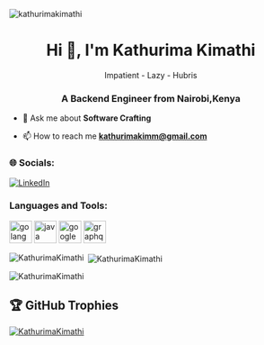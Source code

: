 <p align="left"> <img src="https://komarev.com/ghpvc/?username=KathurimaKimathi&label=Profile%20views&color=0e75b6&style=flat" alt="kathurimakimathi" /> </p>
<h1 align="center">Hi 👋, I'm Kathurima Kimathi</h1>
<p align="center">Impatient - Lazy - Hubris</p>

<h3 align="center">A Backend Engineer from Nairobi,Kenya</h3>

- 💬 Ask me about **Software Crafting**

- 📫 How to reach me **kathurimakimm@gmail.com**

### 🌐 Socials:
[![LinkedIn](https://img.shields.io/badge/LinkedIn-%230077B5.svg?logo=linkedin&logoColor=white)](http://linkedin.com/in/kathurimakimathi) 

<h3 align="left">Languages and Tools:</h3>
<p align="left"> <a target="_blank" rel="noreferrer"> <img src="https://www.vectorlogo.zone/logos/golang/golang-official.svg" alt="golang" width="40" height="40"/> <img src="https://www.vectorlogo.zone/logos/java/java-ar21.svg" alt="java" width="40" height="40"/> <img src="https://www.vectorlogo.zone/logos/google_cloud/google_cloud-ar21.svg" alt="googlecloud" width="40" height="40"/> <img src="https://www.vectorlogo.zone/logos/graphql/graphql-ar21.svg" alt="graphql" width="40" height="40"/> </a> </p>

<p><img align="left" src="https://github-readme-stats.vercel.app/api/top-langs?username=KathurimaKimathi&show_icons=true&theme=radical&locale=en&layout=compact" alt="KathurimaKimathi" /></p>

<p>&nbsp;<img align="center" src="https://github-readme-stats.vercel.app/api?username=KathurimaKimathi&show_icons=true&theme=radical&locale=en" alt="KathurimaKimathi" /></p>

<p><img align="center" src="https://github-readme-streak-stats.herokuapp.com/?user=KathurimaKimathi&" alt="KathurimaKimathi" /></p>

## 🏆 GitHub Trophies
<p align="left"> <a href="https://github.com/ryo-ma/github-profile-trophy"><img src="https://github-profile-trophy.vercel.app/?username=KathurimaKimathi&theme=radical" alt="KathurimaKimathi" /></a> </p>

>
